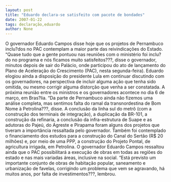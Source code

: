 ```yaml
---
layout: post
title: "Eduardo declara-se satisfeito com pacote de bondades"
date: 2007-01-22
tags: declaração,eduardo
author: None
---
```

O governador Eduardo Campos disse hoje que os projetos de Pernambuco inclu?dos no PAC contemplam a maior parte das reivindicações do Estado. 
“Quase tudo que a gente pontuou nas reuniões com o ministério foi inclu?do no programa e nós ficamos muito satisfeitos???, disse o governador, minutos depois de sair do Palácio, onde participou do ato de lançamento do Plano de Aceleração do Crescimento (PAC), nesta segunda-feira). 
Eduardo elogiou ainda a disposição do presidente Lula em continuar discutindo com os governadores, na perspectiva de incluir alguma ação que tenha sido omitida, ou mesmo corrigir alguma distorção que venha a ser constatada. 
A próxima reunião entre os ministros e os governadores acontece no dia 6 de março, em Bras?lia. 
“Da parte de Pernambuco ainda não fizemos uma análise completa, mas sentimos falta do ramal da transnordestina de Bom Nome à Petrolina???, disse. 
A conclusão da linha sul do metrô (com a construção dos terminais de integração), a duplicação da BR-101, a construção da refinaria, a conclusão da infra-estrutura de Suape e as adutoras do Pajeú, do Agreste e Pirapama foram alguns dos projetos que tiveram a importância ressaltada pelo governador. 
Também foi contemplado o financiamento dos estudos para a construção do Canal do Sertão (R$ 20 milhões) e, por meio de uma PPP, a construção do Projeto Pontal, de agricultura irrigada, em Petrolina.
O governador Eduardo Campos ressaltou ainda que o PAC possibilitará a execução de obras em todas as regiões do estado e nas mais variadas áreas, inclusive na social. 
“Está previsto um importante conjunto de obras de habitação popular, saneamento e urbanização de favelas, corrigindo um problema que vem se agravando, há muitos anos,
 por falta de investimentos???, lembrou. 